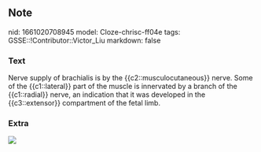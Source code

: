 ## Note
nid: 1661020708945
model: Cloze-chrisc-ff04e
tags: GSSE::!Contributor::Victor_Liu
markdown: false

### Text
Nerve supply of brachialis is by the {{c2::musculocutaneous}} nerve. Some of the {{c1::lateral}} part of the muscle is innervated by a branch of the {{c1::radial}} nerve, an indication that it was developed in the {{c3::extensor}} compartment of the fetal limb.

### Extra
<img src="paste-0323a5a1c6231e8c40b43156ca0c726d92158cb3.jpg">

